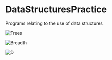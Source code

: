 # DataStructuresPractice
Programs relating to the use of data structures

![Trees](https://user-images.githubusercontent.com/42160652/71651925-7af67700-2cef-11ea-9536-a8936c41634d.jpeg)

![Breadth ](https://user-images.githubusercontent.com/42160652/71651846-c197a180-2cee-11ea-9bb2-e031782923ce.jpeg)

![D](https://user-images.githubusercontent.com/42160652/71651882-058aa680-2cef-11ea-8291-a37f225acc08.jpeg)
